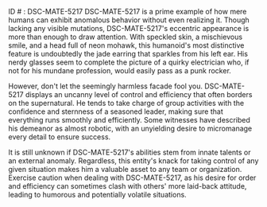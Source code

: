 ID # : DSC-MATE-5217
DSC-MATE-5217 is a prime example of how mere humans can exhibit anomalous behavior without even realizing it. Though lacking any visible mutations, DSC-MATE-5217's eccentric appearance is more than enough to draw attention. With speckled skin, a mischievous smile, and a head full of neon mohawk, this humanoid's most distinctive feature is undoubtedly the jade earring that sparkles from his left ear. His nerdy glasses seem to complete the picture of a quirky electrician who, if not for his mundane profession, would easily pass as a punk rocker.

However, don't let the seemingly harmless facade fool you. DSC-MATE-5217 displays an uncanny level of control and efficiency that often borders on the supernatural. He tends to take charge of group activities with the confidence and sternness of a seasoned leader, making sure that everything runs smoothly and efficiently. Some witnesses have described his demeanor as almost robotic, with an unyielding desire to micromanage every detail to ensure success.

It is still unknown if DSC-MATE-5217's abilities stem from innate talents or an external anomaly. Regardless, this entity's knack for taking control of any given situation makes him a valuable asset to any team or organization. Exercise caution when dealing with DSC-MATE-5217, as his desire for order and efficiency can sometimes clash with others' more laid-back attitude, leading to humorous and potentially volatile situations.